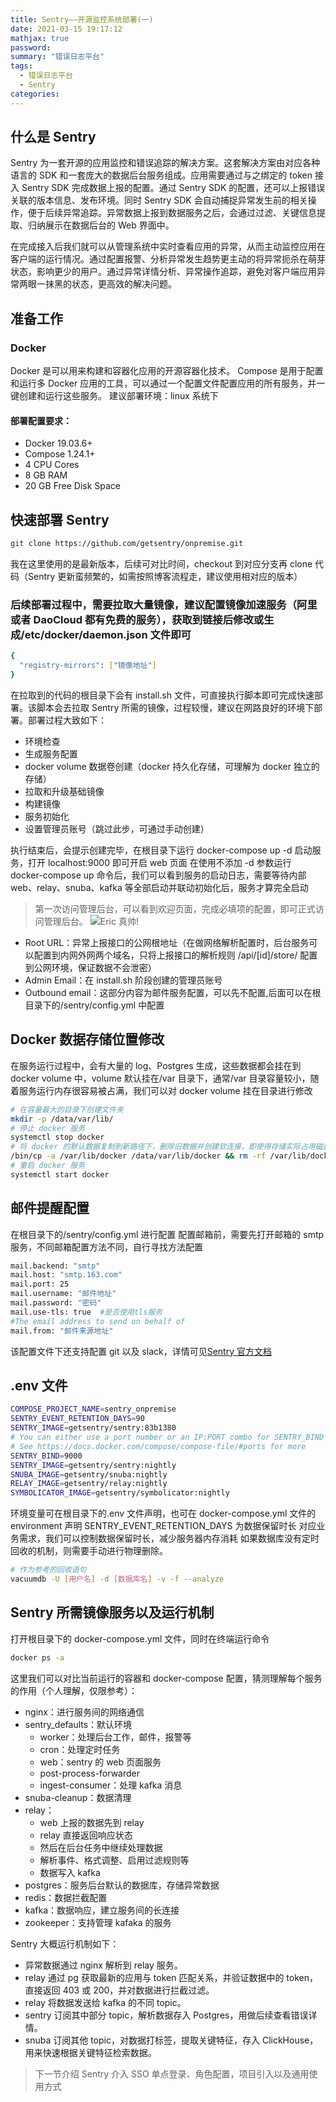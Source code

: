 ```yaml
---
title: Sentry——开源监控系统部署(一)
date: 2021-03-15 19:17:12
mathjax: true
password:
summary: "错误日志平台"
tags:
  - 错误日志平台
  - Sentry
categories:
---
```


## 什么是 Sentry

Sentry 为一套开源的应用监控和错误追踪的解决方案。这套解决方案由对应各种语言的 SDK 和一套庞大的数据后台服务组成。应用需要通过与之绑定的 token 接入 Sentry SDK 完成数据上报的配置。通过 Sentry SDK 的配置，还可以上报错误关联的版本信息、发布环境。同时 Sentry SDK 会自动捕捉异常发生前的相关操作，便于后续异常追踪。异常数据上报到数据服务之后，会通过过滤、关键信息提取、归纳展示在数据后台的 Web 界面中。

在完成接入后我们就可以从管理系统中实时查看应用的异常，从而主动监控应用在客户端的运行情况。通过配置报警、分析异常发生趋势更主动的将异常扼杀在萌芽状态，影响更少的用户。通过异常详情分析、异常操作追踪，避免对客户端应用异常两眼一抹黑的状态，更高效的解决问题。

## 准备工作

### Docker

Docker 是可以用来构建和容器化应用的开源容器化技术。
Compose 是用于配置和运行多 Docker 应用的工具，可以通过一个配置文件配置应用的所有服务，并一键创建和运行这些服务。
建议部署环境：linux 系统下

#### 部署配置要求：

- Docker 19.03.6+
- Compose 1.24.1+
- 4 CPU Cores
- 8 GB RAM
- 20 GB Free Disk Space

## 快速部署 Sentry

```bash
git clone https://github.com/getsentry/onpremise.git
```

我在这里使用的是最新版本，后续可对比时间，checkout 到对应分支再 clone 代码（Sentry 更新蛮频繁的，如需按照博客流程走，建议使用相对应的版本）

### 后续部署过程中，需要拉取大量镜像，建议配置镜像加速服务（阿里或者 DaoCloud 都有免费的服务），获取到链接后修改或生成/etc/docker/daemon.json 文件即可

```bash
{
  "registry-mirrors": ["镜像地址"]
}
```

在拉取到的代码的根目录下会有 install.sh 文件，可直接执行脚本即可完成快速部署。该脚本会去拉取 Sentry 所需的镜像，过程较慢，建议在网路良好的环境下部署。部署过程大致如下：

- 环境检查
- 生成服务配置
- docker volume 数据卷创建（docker 持久化存储，可理解为 docker 独立的存储）
- 拉取和升级基础镜像
- 构建镜像
- 服务初始化
- 设置管理员账号（跳过此步，可通过手动创建）

执行结束后，会提示创建完毕，在根目录下运行 docker-compose up -d 启动服务，打开 localhost:9000 即可开启 web 页面
在使用不添加 -d 参数运行 docker-compose up 命令后，我们可以看到服务的启动日志，需要等待内部 web、relay、snuba、kafka 等全部启动并联动初始化后，服务才算完全启动

> 第一次访问管理后台，可以看到欢迎页面，完成必填项的配置，即可正式访问管理后台。
> ![Eric 真帅!](/sentry/user.png)

- Root URL：异常上报接口的公网根地址（在做网络解析配置时，后台服务可以配置到内网外网两个域名，只将上报接口的解析规则 /api/[id]/store/ 配置到公网环境，保证数据不会泄密）
- Admin Email：在 install.sh 阶段创建的管理员账号
- Outbound email：这部分内容为邮件服务配置，可以先不配置,后面可以在根目录下的/sentry/config.yml 中配置

## Docker 数据存储位置修改

在服务运行过程中，会有大量的 log、Postgres 生成，这些数据都会挂在到 docker volume 中，volume 默认挂在/var 目录下，通常/var 目录容量较小，随着服务运行内存很容易被占满，我们可以对 docker volume 挂在目录进行修改

```bash
# 在容量最大的目录下创建文件夹
mkdir -p /data/var/lib/
# 停止 docker 服务
systemctl stop docker
# 将 docker 的默认数据复制到新路径下，删除旧数据并创建软连接，即使得存储实际占用磁盘为新路径
/bin/cp -a /var/lib/docker /data/var/lib/docker && rm -rf /var/lib/docker &&  ln -s /data/var/lib/docker /var/lib/docker
# 重启 docker 服务
systemctl start docker
```

## 邮件提醒配置

在根目录下的/sentry/config.yml 进行配置
配置邮箱前，需要先打开邮箱的 smtp 服务，不同邮箱配置方法不同，自行寻找方法配置

```bash
mail.backend: "smtp"
mail.host: "smtp.163.com"
mail.port: 25
mail.username: "邮件地址"
mail.password: "密码"
mail.use-tls: true  #是否使用tls服务
#The email address to send on behalf of
mail.from: "邮件来源地址"
```

该配置文件下还支持配置 git 以及 slack，详情可见[Sentry 官方文档](https://docs.sentry.io/ "https://docs.sentry.io/")

## .env 文件

```bash
COMPOSE_PROJECT_NAME=sentry_onpremise
SENTRY_EVENT_RETENTION_DAYS=90
SENTRY_IMAGE=getsentry/sentry:83b1380
# You can either use a port number or an IP:PORT combo for SENTRY_BIND
# See https://docs.docker.com/compose/compose-file/#ports for more
SENTRY_BIND=9000
SENTRY_IMAGE=getsentry/sentry:nightly
SNUBA_IMAGE=getsentry/snuba:nightly
RELAY_IMAGE=getsentry/relay:nightly
SYMBOLICATOR_IMAGE=getsentry/symbolicator:nightly
```

环境变量可在根目录下的.env 文件声明，也可在 docker-compose.yml 文件的 environment 声明
SENTRY_EVENT_RETENTION_DAYS 为数据保留时长
对应业务需求，我们可以控制数据保留时长，减少服务器内存消耗
如果数据库没有定时回收的机制，则需要手动进行物理删除。

```bash
# 作为参考的回收语句
vacuumdb -U [用户名] -d [数据库名] -v -f --analyze
```

## Sentry 所需镜像服务以及运行机制

打开根目录下的 docker-compose.yml 文件，同时在终端运行命令

```bash
docker ps -a
```

这里我们可以对比当前运行的容器和 docker-compose 配置，猜测理解每个服务的作用（个人理解，仅限参考）：

- nginx：进行服务间的网络通信
- sentry_defaults：默认环境
  - worker：处理后台工作，邮件，报警等
  - cron：处理定时任务
  - web：sentry 的 web 页面服务
  - post-process-forwarder
  - ingest-consumer：处理 kafka 消息
- snuba-cleanup：数据清理
- relay：
  - web 上报的数据先到 relay
  - relay 直接返回响应状态
  - 然后在后台任务中继续处理数据
  - 解析事件、格式调整、启用过滤规则等
  - 数据写入 kafka
- postgres：服务后台默认的数据库，存储异常数据
- redis：数据拦截配置
- kafka：数据响应，建立服务间的长连接
- zookeeper：支持管理 kafaka 的服务

Sentry 大概运行机制如下：

- 异常数据通过 nginx 解析到 relay 服务。
- relay 通过 pg 获取最新的应用与 token 匹配关系，并验证数据中的 token，直接返回 403 或 200，并对数据进行拦截过滤。
- relay 将数据发送给 kafka 的不同 topic。
- sentry 订阅其中部分 topic，解析数据存入 Postgres，用做后续查看错误详情。
- snuba 订阅其他 topic，对数据打标签，提取关键特征，存入 ClickHouse，用来快速根据关键特征检索数据。

> 下一节介绍 Sentry 介入 SSO 单点登录、角色配置，项目引入以及通用使用方式
